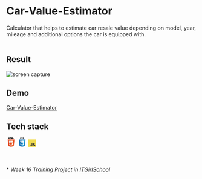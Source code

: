 # Car-Value-Estimator

Calculator that helps to estimate car resale value depending on model, year, mileage and additional options the car is equipped with.
<br><br>

## Result
<img width="50%" alt="screen capture" src="../main/assets/img/captureweb.jpeg">

## Demo
[Car-Value-Estimator]

## Tech stack

<code><img height="25" src="https://raw.githubusercontent.com/github/explore/80688e429a7d4ef2fca1e82350fe8e3517d3494d/topics/html/html.png"></code>
<code><img height="25" src="https://raw.githubusercontent.com/github/explore/80688e429a7d4ef2fca1e82350fe8e3517d3494d/topics/css/css.png"></code>
<code><img height="20" src="https://raw.githubusercontent.com/github/explore/80688e429a7d4ef2fca1e82350fe8e3517d3494d/topics/javascript/javascript.png"></code>




<br><br> 
\* _Week 16 Training Project in [ITGirlSchool]_ 
  

   [ITGirlSchool]: <https://itgirlschool.com/en>
   [Car-Value-Estimator]: <https://alenagm.github.io/Car-Value-Estimator/>
